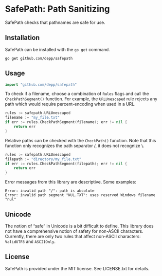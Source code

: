 # SafePath: Path Sanitizing

SafePath checks that pathnames are safe for use.

## Installation

SafePath can be installed with the `go get` command.

```shell
go get github.com/depp/safepath
```

## Usage

```go
import "github.com/depp/safepath"
```

To check if a filename, choose a combination of `Rules` flags and call the `CheckPathSegment()` function. For example, the `URLUnescaped` rule rejects any path which would require percent-encoding when used in a URL.

```go
rules := safepath.URLUnescaped
filename := "my_file.txt"
if err := rules.CheckPathSegment(filename); err != nil {
    return err
}
```

Relative paths can be checked with the `CheckPath()` function. Note that this function only recognizes the path separator /, it does not recognize \\.

```go
rules := safepath.URLUnescaped
filepath := "directory/my_file.txt"
if err := rules.CheckPathSegment(filepath); err != nil {
    return err
}
```

Error messages from this library are descriptive. Some examples:

```
Error: invalid path "/": path is absolute
Error: invalid path segment "NUL.TXT": uses reserved Windows filename "nul"
```

## Unicode

The notion of “safe” in Unicode is a bit difficult to define. This library does not have a comprehensive notion of safety for non-ASCII characters. Currently, there are only two rules that affect non-ASCII characters: `ValidUTF8` and `ASCIIOnly`.

## License

SafePath is provided under the MIT license. See LICENSE.txt for details.

